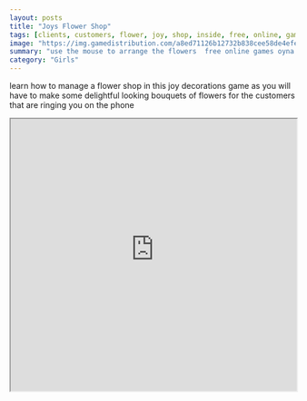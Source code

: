 ```yaml
---
layout: posts
title: "Joys Flower Shop"
tags: [clients, customers, flower, joy, shop, inside, free, online, games, oyna, game, free, games, play, play, games]
image: "https://img.gamedistribution.com/a8ed71126b12732b838cee58de4efe3f.jpg"
summary: "use the mouse to arrange the flowers  free online games oyna game free games play play games"
category: "Girls"
---
```


learn how to manage a flower shop in this joy decorations game as you will have to make some delightful looking bouquets of flowers for the customers that are ringing you on the phone

<iframe width="100%" height="480px;" src="https://flash.gamedistribution.com?game=a8ed71126b12732b838cee58de4efe3f"></iframe>